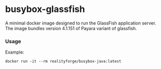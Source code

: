 # busybox-glassfish

A minimal docker image designed to run the GlassFish application server.
The image bundles version 4.1.151 of Payara variant of glassfish.

### Usage

Example: 

    docker run -it --rm realityforge/busybox-java:latest

